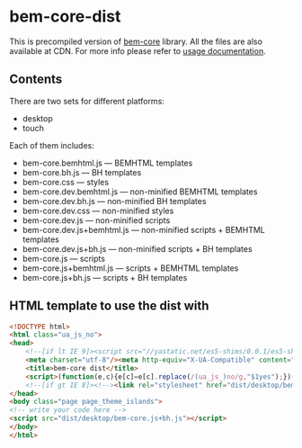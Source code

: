 # bem-core-dist

This is precompiled version of [bem-core](https://en.bem.info/libs/bem-core/) library. All the files are also available at CDN. For more info please refer to [usage documentation](https://en.bem.info/libs/bem-core/current/#use).

## Contents
There are two sets for different platforms:
* desktop
* touch

Each of them includes:
* bem-core.bemhtml.js — BEMHTML templates
* bem-core.bh.js — BH templates
* bem-core.css — styles
* bem-core.dev.bemhtml.js — non-minified BEMHTML templates
* bem-core.dev.bh.js — non-minified BH templates
* bem-core.dev.css — non-minified styles
* bem-core.dev.js — non-minified scripts
* bem-core.dev.js+bemhtml.js — non-minified scripts + BEMHTML templates
* bem-core.dev.js+bh.js — non-minified scripts + BH templates
* bem-core.js — scripts
* bem-core.js+bemhtml.js — scripts + BEMHTML templates
* bem-core.js+bh.js — scripts + BH templates

## HTML template to use the dist with

```html
<!DOCTYPE html>
<html class="ua_js_no">
<head>
    <!--[if lt IE 9]><script src="//yastatic.net/es5-shims/0.0.1/es5-shims.min.js"></script><![endif]-->
    <meta charset="utf-8"/><meta http-equiv="X-UA-Compatible" content="IE=edge"/>
    <title>bem-core dist</title>
    <script>(function(e,c){e[c]=e[c].replace(/(ua_js_)no/g,"$1yes");})(document.documentElement,"className");(function(d,n){d.documentElement.className+=" ua_svg_"+(d[n]&&d[n]("http://www.w3.org/2000/svg","svg").createSVGRect?"yes":"no");})(document,"createElementNS");</script>
    <!--[if gt IE 8]><!--><link rel="stylesheet" href="dist/desktop/bem-core.css"/>
</head>
<body class="page page_theme_islands">
<!-- write your code here -->
<script src="dist/desktop/bem-core.js+bh.js"></script>
</body>
</html>
```

